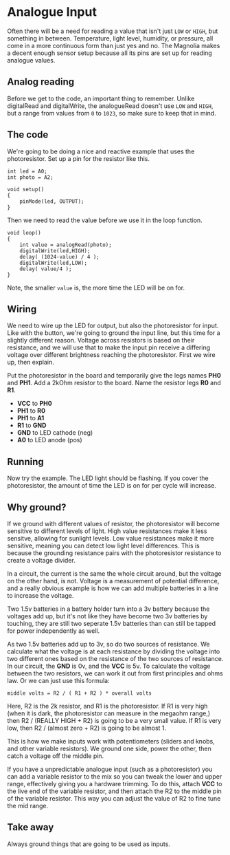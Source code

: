 # Analogue Input

Often there will be a need for reading a value that isn't just `LOW` or `HIGH`, but something in between. Temperature, light level, humidity, or pressure, all come in a more continuous form than just yes and no. The Magnolia makes a decent enough sensor setup because all its pins are set up for reading analogue values.

## Analog reading

Before we get to the code, an important thing to remember. Unlike digitalRead and digitalWrite, the analogueRead doesn't use `LOW` and `HIGH`, but a range from values from `0` to `1023`, so make sure to keep that in mind.

## The code

We're going to be doing a nice and reactive example that uses the photoresistor. Set up a pin for the resistor like this.

    int led = A0;
    int photo = A2;

    void setup()
    {
        pinMode(led, OUTPUT);
    }

Then we need to read the value before we use it in the loop function.

    void loop()
    {
        int value = analogRead(photo);
        digitalWrite(led,HIGH);
        delay( (1024-value) / 4 );
        digitalWrite(led,LOW);
        delay( value/4 );
    }

Note, the smaller `value` is, the more time the LED will be on for.

## Wiring

We need to wire up the LED for output, but also the photoresistor for input. Like with the button, we're going to ground the input line, but this time for a slightly different reason. Voltage across resistors is based on their resistance, and we will use that to make the input pin receive a differing voltage over different brightness reaching the photoresistor. First we wire up, then explain.

Put the photoresistor in the board and temporarily give the legs names **PH0** and **PH1**. Add a 2kOhm resistor to the board. Name the resistor legs **R0** and **R1**.

* **VCC** to **PH0**
* **PH1** to **R0**
* **PH1** to **A1**
* **R1** to **GND**
* **GND** to LED cathode (neg)
* **A0** to LED anode (pos)

## Running

Now try the example. The LED light should be flashing. If you cover the photoresistor, the amount of time the LED is on for per cycle will increase.

## Why ground?

If we ground with different values of resistor, the photoresistor will become sensitive to different levels of light. High value resistances make it less sensitve, allowing for sunlight levels. Low value resistances make it more sensitive, meaning you can detect low light level differences. This is because the grounding resistance pairs with the photoresistor resistance to create a voltage divider.

In a circuit, the current is the same the whole circuit around, but the voltage on the other hand, is not. Voltage is a measurement of potential difference, and a really obvious example is how we can add multiple batteries in a line to increase the voltage.

Two 1.5v batteries in a battery holder turn into a 3v battery because the voltages add up, but it's not like they have become two 3v batteries by touching, they are still two seperate 1.5v batteries than can still be tapped for power independently as well.

As two 1.5v batteries add up to 3v, so do two sources of resistance. We calculate what the voltage is at each resistance by dividing the voltage into two different ones based on the resistance of the two sources of resistance. In our circuit, the **GND** is 0v, and the **VCC** is 5v. To calculate the voltage between the two resistors, we can work it out from first principles and ohms law. Or we can just use this formula:

    middle volts = R2 / ( R1 + R2 ) * overall volts

Here, R2 is the 2k resistor, and R1 is the photoresistor. If R1 is very high (when it is dark, the photoresistor can measure in the megaohm range,) then R2 / (REALLY HIGH + R2) is going to be a very small value. If R1 is very low, then R2 / (almost zero + R2) is going to be almost 1.

This is how we make inputs work with potentiometers (sliders and knobs, and other variable resistors). We ground one side, power the other, then catch a voltage off the middle pin.

If you have a unpredictable analogue input (such as a photoresistor) you can add a variable resistor to the mix so you can tweak the lower and upper range, effectively giving you a hardware trimming. To do this, attach **VCC** to the live end of the variable resistor, and then attach the R2 to the middle pin of the variable resistor. This way you can adjust the value of R2 to fine tune the mid range.

## Take away

Always ground things that are going to be used as inputs.
